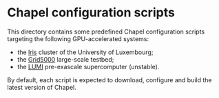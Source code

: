 # Chapel configuration scripts

This directory contains some predefined Chapel configuration scripts targeting the following GPU-accelerated systems:
- the [Iris](https://hpc-docs.uni.lu/systems/iris/) cluster of the University of Luxembourg;
- the [Grid5000](https://www.grid5000.fr/w/Grid5000:Home) large-scale testbed;
- the [LUMI](https://docs.lumi-supercomputer.eu/) pre-exascale supercomputer (unstable).

By default, each script is expected to download, configure and build the latest version of Chapel.
